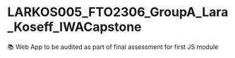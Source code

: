 # LARKOS005_FTO2306_GroupA_Lara_Koseff_IWACapstone
📚 Web App to be audited as part of final assessment for first JS module
